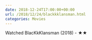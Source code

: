 ```yaml
---
date: 2018-12-24T17:00:00+00:00
url: /2018/12/24/blackkklansman.html
categories: Movies
---
```

Watched BlacKkKlansman (2018) - ★★




